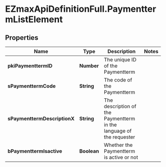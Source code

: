 # EZmaxApiDefinitionFull.PaymenttermListElement

## Properties

Name | Type | Description | Notes
------------ | ------------- | ------------- | -------------
**pkiPaymenttermID** | **Number** | The unique ID of the Paymentterm | 
**sPaymenttermCode** | **String** | The code of the Paymentterm | 
**sPaymenttermDescriptionX** | **String** | The description of the Paymentterm in the language of the requester | 
**bPaymenttermIsactive** | **Boolean** | Whether the Paymentterm is active or not | 


